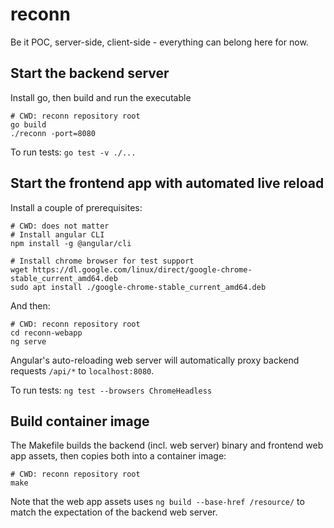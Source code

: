 # reconn

Be it POC, server-side, client-side - everything can belong here for now.

## Start the backend server

Install go, then build and run the executable

```shell
# CWD: reconn repository root
go build
./reconn -port=8080
```

To run tests: `go test -v ./...`

## Start the frontend app with automated live reload

Install a couple of prerequisites:

```shell
# CWD: does not matter
# Install angular CLI
npm install -g @angular/cli

# Install chrome browser for test support
wget https://dl.google.com/linux/direct/google-chrome-stable_current_amd64.deb
sudo apt install ./google-chrome-stable_current_amd64.deb
```

And then:

```shell
# CWD: reconn repository root
cd reconn-webapp
ng serve
```

Angular's auto-reloading web server will automatically proxy backend requests `/api/*` to `localhost:8080`.

To run tests: `ng test --browsers ChromeHeadless`

## Build container image

The Makefile builds the backend (incl. web server) binary and frontend web app assets, then copies both into a container image:

``` shell
# CWD: reconn repository root
make
```

Note that the web app assets uses `ng build --base-href /resource/` to match the expectation of the backend web server.
